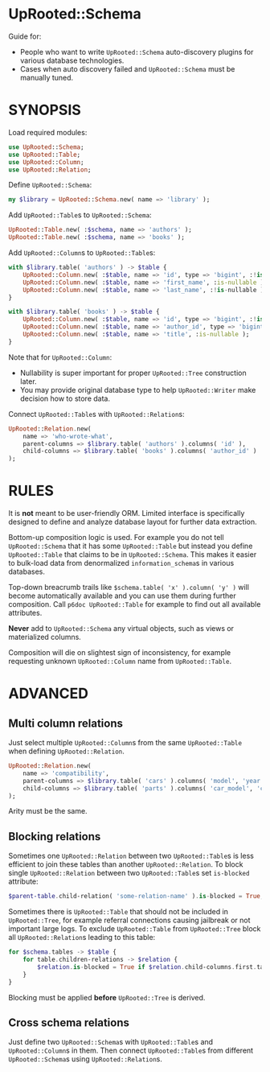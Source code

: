 # UpRooted::Schema

Guide for:

* People who want to write `UpRooted::Schema` auto-discovery plugins for various database technologies.
* Cases when auto discovery failed and `UpRooted::Schema` must be manually tuned.

# SYNOPSIS

Load required modules:

```raku
use UpRooted::Schema;
use UpRooted::Table;
use UpRooted::Column;
use UpRooted::Relation;
```

Define `UpRooted::Schema`:

```raku
my $library = UpRooted::Schema.new( name => 'library' );
```

Add `UpRooted::Table`s to `UpRooted::Schema`:

```raku
UpRooted::Table.new( :$schema, name => 'authors' );
UpRooted::Table.new( :$schema, name => 'books' );
```

Add `UpRooted::Column`s to `UpRooted::Table`s:

```raku
with $library.table( 'authors' ) -> $table {
    UpRooted::Column.new( :$table, name => 'id', type => 'bigint', :!is-nullable );
    UpRooted::Column.new( :$table, name => 'first_name', :is-nullable );
    UpRooted::Column.new( :$table, name => 'last_name', :!is-nullable );
}

with $library.table( 'books' ) -> $table {
    UpRooted::Column.new( :$table, name => 'id', type => 'bigint', :!is-nullable );
    UpRooted::Column.new( :$table, name => 'author_id', type => 'bigint', :!is-nullable );
    UpRooted::Column.new( :$table, name => 'title', :is-nullable );
}
```

Note that for `UpRooted::Column`:
* Nullability is super important for proper `UpRooted::Tree` construction later.
* You may provide original database type to help `UpRooted::Writer` make decision how to store data.

Connect `UpRooted::Table`s with `UpRooted::Relation`s:

```raku
UpRooted::Relation.new(
    name => 'who-wrote-what',
    parent-columns => $library.table( 'authors' ).columns( 'id' ),
    child-columns => $library.table( 'books' ).columns( 'author_id' )
);
```

# RULES

It is **not** meant to be user-friendly ORM.
Limited interface is specifically designed to define and analyze database layout for further data extraction.

Bottom-up composition logic is used.
For example you do not tell `UpRooted::Schema` that it has some `UpRooted::Table`
but instead you define `UpRooted::Table` that claims to be in `UpRooted::Schema`.
This makes it easier to bulk-load data from denormalized `information_schema`s in various databases.

Top-down breacrumb trails like `$schema.table( 'x' ).column( 'y' )` will become automatically available and you can use them during further composition. Call `p6doc UpRooted::Table` for example to find out all available attributes.

**Never** add to `UpRooted::Schema` any virtual objects, such as views or materialized columns.

Composition will die on slightest sign of inconsistency, for example requesting unknown `UpRooted::Column` name from `UpRooted::Table`.

# ADVANCED

## Multi column relations

Just select multiple `UpRooted::Column`s from the same `UpRooted::Table` when defining `UpRooted::Relation`.

```raku
UpRooted::Relation.new(
    name => 'compatibility',
    parent-columns => $library.table( 'cars' ).columns( 'model', 'year' ),
    child-columns => $library.table( 'parts' ).columns( 'car_model', 'car_year' )
);
```

Arity must be the same.

## Blocking relations

Sometimes one `UpRooted::Relation` between two `UpRooted::Table`s
is less efficient to join these tables than another `UpRooted::Relation`.
To block single `UpRooted::Relation` between two `UpRooted::Table`s set `is-blocked` attribute:

```raku
$parent-table.child-relation( 'some-relation-name' ).is-blocked = True;
```

Sometimes there is `UpRooted::Table` that should not be included in `UpRooted::Tree`,
for example referral connections causing jailbreak or not important large logs.
To exclude `UpRooted::Table` from `UpRooted::Tree` block all `UpRooted::Relation`s leading to this table:

```raku
for $schema.tables -> $table {
    for table.children-relations -> $relation {
        $relation.is-blocked = True if $relation.child-columns.first.table.name eq 'some-table-name';
    }
}
```

Blocking must be applied **before** `UpRooted::Tree` is derived.

## Cross schema relations

Just define two `UpRooted::Schema`s with `UpRooted::Table`s and `UpRooted::Column`s in them.
Then connect `UpRooted::Table`s from different `UpRooted::Schema`s using `UpRooted::Relation`s.
